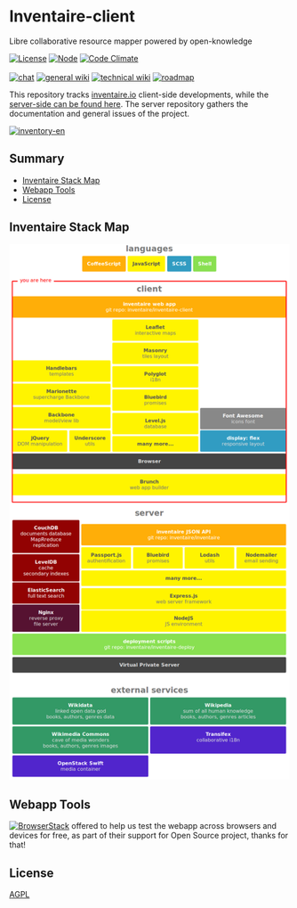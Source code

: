 # Inventaire-client
Libre collaborative resource mapper powered by open-knowledge

[![License](https://img.shields.io/badge/license-AGPL3-blue.svg)](http://www.gnu.org/licenses/agpl-3.0.html)
[![Node](https://img.shields.io/badge/node->=v4-brightgreen.svg)](http://nodejs.org)
[![Code Climate](https://codeclimate.com/github/inventaire/inventaire/badges/gpa.svg)](https://codeclimate.com/github/inventaire/inventaire)<br>
<br>
[![chat](https://img.shields.io/badge/chat-%23inventaire-ffd402.svg)](https://riot.im/app/#/room/#freenode_#inventaire:matrix.org)
[![general wiki](https://img.shields.io/badge/wiki-general-319cc2.svg)](https://wiki.inventaire.io)
[![technical wiki](https://img.shields.io/badge/wiki-technical-222222.svg)](http://github.com/inventaire/inventaire/wiki/)
[![roadmap](https://img.shields.io/badge/roadmap-contributive-4eba76.svg)](http://roadmap.inventaire.io)

This repository tracks [inventaire.io](https://inventaire.io) client-side developments, while the [server-side can be found here](https://github.com/maxlath/inventaire). The server repository gathers the documentation and general issues of the project.

[![inventory-en](http://profile.maxlath.eu/slides/backbone-meetup/img/inventory-georges.png)](https://inventaire.io)


## Summary

<!-- START doctoc generated TOC please keep comment here to allow auto update -->
<!-- DON'T EDIT THIS SECTION, INSTEAD RE-RUN doctoc TO UPDATE -->


- [Inventaire Stack Map](#inventaire-stack-map)
- [Webapp Tools](#webapp-tools)
- [License](#license)

<!-- END doctoc generated TOC please keep comment here to allow auto update -->

## Inventaire Stack Map
[![stack](https://raw.githubusercontent.com/inventaire/stack/master/snapshots/stack-from-client.png)](https://inventaire.github.io/stack/)

## Webapp Tools

[![BrowserStack](https://raw.githubusercontent.com/inventaire/inventaire-client/master/app/assets/images/browser-stack-logo-2.jpg)](https://www.browserstack.com) offered to help us test the webapp across browsers and devices for free, as part of their support for Open Source project, thanks for that!

## License
[AGPL](LICENSE.md)
